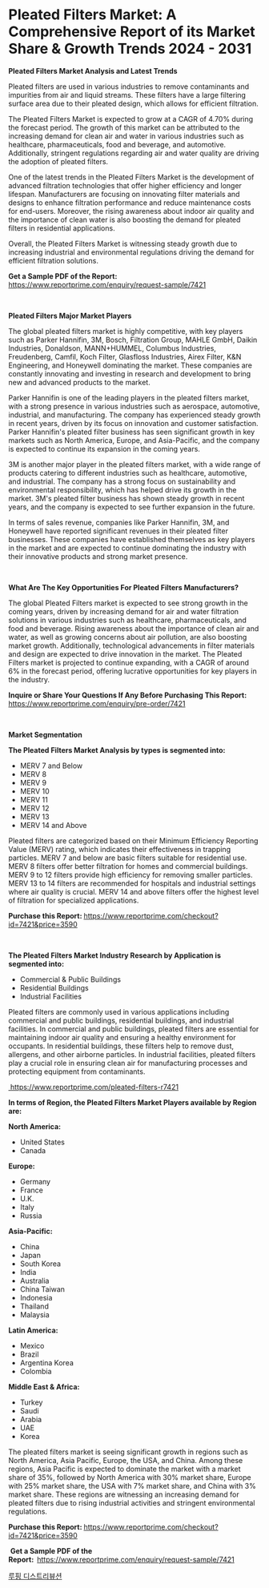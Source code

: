 <p><h1>Pleated Filters Market: A Comprehensive Report of its Market Share & Growth Trends 2024 - 2031</h1></p><p><strong>Pleated Filters Market Analysis and Latest Trends</strong></p>
<p><p>Pleated filters are used in various industries to remove contaminants and impurities from air and liquid streams. These filters have a large filtering surface area due to their pleated design, which allows for efficient filtration.</p><p>The Pleated Filters Market is expected to grow at a CAGR of 4.70% during the forecast period. The growth of this market can be attributed to the increasing demand for clean air and water in various industries such as healthcare, pharmaceuticals, food and beverage, and automotive. Additionally, stringent regulations regarding air and water quality are driving the adoption of pleated filters.</p><p>One of the latest trends in the Pleated Filters Market is the development of advanced filtration technologies that offer higher efficiency and longer lifespan. Manufacturers are focusing on innovating filter materials and designs to enhance filtration performance and reduce maintenance costs for end-users. Moreover, the rising awareness about indoor air quality and the importance of clean water is also boosting the demand for pleated filters in residential applications.</p><p>Overall, the Pleated Filters Market is witnessing steady growth due to increasing industrial and environmental regulations driving the demand for efficient filtration solutions.</p></p>
<p><strong>Get a Sample PDF of the Report:&nbsp;</strong> <a href="https://www.reportprime.com/enquiry/request-sample/7421">https://www.reportprime.com/enquiry/request-sample/7421</a></p>
<p>&nbsp;</p>
<p><strong>Pleated Filters Major Market Players</strong></p>
<p><p>The global pleated filters market is highly competitive, with key players such as Parker Hannifin, 3M, Bosch, Filtration Group, MAHLE GmbH, Daikin Industries, Donaldson, MANN+HUMMEL, Columbus Industries, Freudenberg, Camfil, Koch Filter, Glasfloss Industries, Airex Filter, K&N Engineering, and Honeywell dominating the market. These companies are constantly innovating and investing in research and development to bring new and advanced products to the market.</p><p>Parker Hannifin is one of the leading players in the pleated filters market, with a strong presence in various industries such as aerospace, automotive, industrial, and manufacturing. The company has experienced steady growth in recent years, driven by its focus on innovation and customer satisfaction. Parker Hannifin's pleated filter business has seen significant growth in key markets such as North America, Europe, and Asia-Pacific, and the company is expected to continue its expansion in the coming years.</p><p>3M is another major player in the pleated filters market, with a wide range of products catering to different industries such as healthcare, automotive, and industrial. The company has a strong focus on sustainability and environmental responsibility, which has helped drive its growth in the market. 3M's pleated filter business has shown steady growth in recent years, and the company is expected to see further expansion in the future.</p><p>In terms of sales revenue, companies like Parker Hannifin, 3M, and Honeywell have reported significant revenues in their pleated filter businesses. These companies have established themselves as key players in the market and are expected to continue dominating the industry with their innovative products and strong market presence.</p></p>
<p>&nbsp;</p>
<p><strong>What Are The Key Opportunities For Pleated Filters Manufacturers?</strong></p>
<p><p>The global Pleated Filters market is expected to see strong growth in the coming years, driven by increasing demand for air and water filtration solutions in various industries such as healthcare, pharmaceuticals, and food and beverage. Rising awareness about the importance of clean air and water, as well as growing concerns about air pollution, are also boosting market growth. Additionally, technological advancements in filter materials and design are expected to drive innovation in the market. The Pleated Filters market is projected to continue expanding, with a CAGR of around 6% in the forecast period, offering lucrative opportunities for key players in the industry.</p></p>
<p><strong>Inquire or Share Your Questions If Any Before Purchasing This Report:</strong> <a href="https://www.reportprime.com/enquiry/pre-order/7421">https://www.reportprime.com/enquiry/pre-order/7421</a></p>
<p>&nbsp;</p>
<p><strong>Market Segmentation</strong></p>
<p><strong>The Pleated Filters Market Analysis by types is segmented into:</strong></p>
<p><ul><li>MERV 7 and Below</li><li>MERV 8</li><li>MERV 9</li><li>MERV 10</li><li>MERV 11</li><li>MERV 12</li><li>MERV 13</li><li>MERV 14 and Above</li></ul></p>
<p><p>Pleated filters are categorized based on their Minimum Efficiency Reporting Value (MERV) rating, which indicates their effectiveness in trapping particles. MERV 7 and below are basic filters suitable for residential use. MERV 8 filters offer better filtration for homes and commercial buildings. MERV 9 to 12 filters provide high efficiency for removing smaller particles. MERV 13 to 14 filters are recommended for hospitals and industrial settings where air quality is crucial. MERV 14 and above filters offer the highest level of filtration for specialized applications.</p></p>
<p><strong>Purchase this Report:&nbsp;</strong><a href="https://www.reportprime.com/checkout?id=7421&price=3590">https://www.reportprime.com/checkout?id=7421&price=3590</a></p>
<p>&nbsp;</p>
<p><strong>The Pleated Filters Market Industry Research by Application is segmented into:</strong></p>
<p><ul><li>Commercial & Public Buildings</li><li>Residential Buildings</li><li>Industrial Facilities</li></ul></p>
<p><p>Pleated filters are commonly used in various applications including commercial and public buildings, residential buildings, and industrial facilities. In commercial and public buildings, pleated filters are essential for maintaining indoor air quality and ensuring a healthy environment for occupants. In residential buildings, these filters help to remove dust, allergens, and other airborne particles. In industrial facilities, pleated filters play a crucial role in ensuring clean air for manufacturing processes and protecting equipment from contaminants.</p></p>
<p><a href="https://www.reportprime.com/pleated-filters-r7421">&nbsp;https://www.reportprime.com/pleated-filters-r7421</a></p>
<p><strong>In terms of Region, the Pleated Filters Market Players available by Region are:</strong></p>
<p>
    <p> <strong> North America: </strong>
        <ul>
            <li>United States</li>
            <li>Canada</li>
        </ul>
        </p> 
    <p> <strong> Europe: </strong>
        <ul>
            <li>Germany</li>
            <li>France</li>
            <li>U.K.</li>
            <li>Italy</li>
            <li>Russia</li>
        </ul>
        </p> 
    <p> <strong> Asia-Pacific: </strong>
        <ul>
            <li>China</li>
            <li>Japan</li>
            <li>South Korea</li>
            <li>India</li>
            <li>Australia</li>
            <li>China Taiwan</li>
            <li>Indonesia</li>
            <li>Thailand</li>
            <li>Malaysia</li>
        </ul>
        </p> 
    <p> <strong> Latin America: </strong>
        <ul>
            <li>Mexico</li>
            <li>Brazil</li>
            <li>Argentina Korea</li>
            <li>Colombia</li>
        </ul>
        </p> 
    <p> <strong> Middle East & Africa: </strong>
        <ul>
            <li>Turkey</li>
            <li>Saudi</li>
            <li>Arabia</li>
            <li>UAE</li>
            <li>Korea</li>
        </ul>
    </p>
    </p>
<p><p>The pleated filters market is seeing significant growth in regions such as North America, Asia Pacific, Europe, the USA, and China. Among these regions, Asia Pacific is expected to dominate the market with a market share of 35%, followed by North America with 30% market share, Europe with 25% market share, the USA with 7% market share, and China with 3% market share. These regions are witnessing an increasing demand for pleated filters due to rising industrial activities and stringent environmental regulations.</p></p>
<p><strong>Purchase this Report: </strong><a href="https://www.reportprime.com/checkout?id=7421&price=3590">https://www.reportprime.com/checkout?id=7421&price=3590</a></p>
<p>&nbsp;<strong>Get a Sample PDF of the Report:&nbsp;&nbsp;</strong><a href="https://www.reportprime.com/enquiry/request-sample/7421">https://www.reportprime.com/enquiry/request-sample/7421</a></p>
<p><strong></strong></p>
<p><p><a href="https://github.com/jntpkh496620/Market-Research-Report-List-2/blob/main/689604872222.md">루핑 디스트리뷰션</a></p></p>
